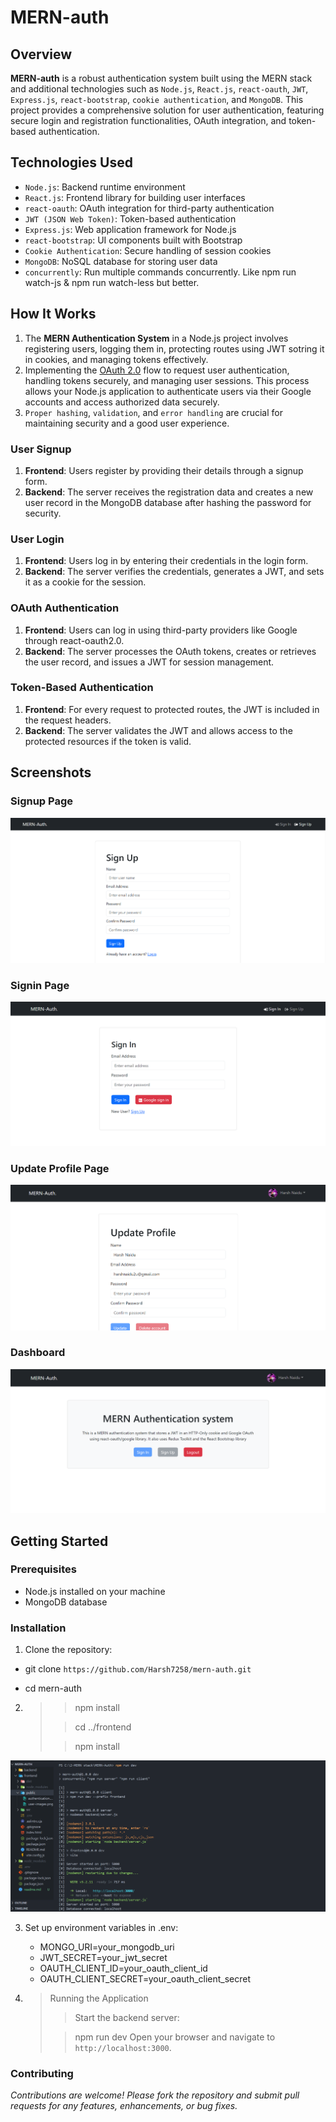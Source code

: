 # MERN-auth

## Overview

**MERN-auth** is a robust authentication system built using the MERN stack and additional technologies such as `Node.js`, `React.js`, `react-oauth`, `JWT`, `Express.js`, `react-bootstrap`, `cookie authentication`, and `MongoDB`. This project provides a comprehensive solution for user authentication, featuring secure login and registration functionalities, OAuth integration, and token-based authentication.

## Technologies Used

- `Node.js`: Backend runtime environment
- `React.js`: Frontend library for building user interfaces
- `react-oauth`: OAuth integration for third-party authentication
- `JWT (JSON Web Token)`: Token-based authentication
- `Express.js`: Web application framework for Node.js
- `react-bootstrap`: UI components built with Bootstrap
- `Cookie Authentication`: Secure handling of session cookies
- `MongoDB`: NoSQL database for storing user data
- `concurrently`: Run multiple commands concurrently. Like npm run watch-js & npm run watch-less but better.

## How It Works

1. The **MERN Authentication System** in a Node.js project involves registering users, logging them in, protecting routes using JWT sotring it in cookies, and managing tokens effectively.
2. Implementing the [OAuth 2.0](https://developers.google.com/identity/protocols/oauth2) flow to request user authentication, handling tokens securely, and managing user sessions. This process allows your Node.js application to authenticate users via their Google accounts and access authorized data securely.
3. `Proper hashing`, `validation`, and `error handling` are crucial for maintaining security and a good user experience.

### User Signup

1. **Frontend**: Users register by providing their details through a signup form.
2. **Backend**: The server receives the registration data and creates a new user record in the MongoDB database after hashing the password for security.

### User Login

1. **Frontend**: Users log in by entering their credentials in the login form.
2. **Backend**: The server verifies the credentials, generates a JWT, and sets it as a cookie for the session.

### OAuth Authentication

1. **Frontend**: Users can log in using third-party providers like Google through react-oauth2.0.
2. **Backend**: The server processes the OAuth tokens, creates or retrieves the user record, and issues a JWT for session management.

### Token-Based Authentication

1. **Frontend**: For every request to protected routes, the JWT is included in the request headers.
2. **Backend**: The server validates the JWT and allows access to the protected resources if the token is valid.

## Screenshots

### Signup Page

![Signup Page](/assests/images/signup.png)

### Signin Page

![Signin Page](/assests/images/signin.png)

### Update Profile Page

![Account](/assests/images/update.png)

### Dashboard

![Dashboard](/assests/images/home.png)

## Getting Started

### Prerequisites

- Node.js installed on your machine
- MongoDB database

### Installation

1. Clone the repository:

- git clone `https://github.com/Harsh7258/mern-auth.git`

- cd mern-auth

2.  > > npm install
    >
    > > cd ../frontend
    >
    > > npm install

![Project setup and CLI](/assests/images/startCLI.png)

3.  Set up environment variables in .env:

    - MONGO_URI=your_mongodb_uri
    - JWT_SECRET=your_jwt_secret
    - OAUTH_CLIENT_ID=your_oauth_client_id
    - OAUTH_CLIENT_SECRET=your_oauth_client_secret

4.  > Running the Application
    >
    > > Start the backend server:
    >
    > > npm run dev
    > > Open your browser and navigate to `http://localhost:3000`.

### Contributing

_Contributions are welcome! Please fork the repository and submit pull requests for any features, enhancements, or bug fixes._
